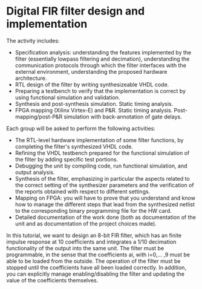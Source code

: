 # Digital FIR filter design and implementation
The activity includes:
- Specification analysis: understanding the features implemented by the filter (essentially lowpass filtering and decimation), understanding the communication protocols through which
the filter interfaces with the external environment, understanding the proposed hardware
architecture.
- RTL design of the filter by writing synthesizeable VHDL code.
- Preparing a testbench to verify that the implementation is correct by using functional
simulation and validation.
- Synthesis and post-synthesis simulation. Static timing analysis.
- FPGA mapping (Xilinx Virtex-E) and P&R. Static timing analysis. Post-mapping/post-P&R
simulation with back-annotation of gate delays.


Each group will be asked to perform the following activities:
- The RTL-level hardware implementation of some filter functions, by completing the filter's
synthesized VHDL code.
- Refining the VHDL testbench prepared for the functional simulation of the filter by adding
specific test portions.
- Debugging the unit by compiling code, run functional simulation, and output analysis.
- Synthesis of the filter, emphasizing in particular the aspects related to the correct setting of
the synthesizer parameters and the verification of the reports obtained with respect to
different settings.
- Mapping on FPGA: you will have to prove that you understand and know how to manage
the different steps that lead from the synthesized netlist to the corresponding binary
programming file for the HW card.
- Detailed documentation of the work done (both as documentation of the unit and as
documentation of the project choices made).

In this tutorial, we want to design an 8-bit FIR filter, which has an finite impulse response at 10 
coefficients and integrates a 1/10 decimation functionality of the output into the same unit. The 
filter must be programmable, in the sense that the coefficients ai, with i=0,... ,9 must be able to be 
loaded from the outside. The operation of the filter must be stopped until the coefficients have all 
been loaded correctly. In addition, you can explicitly manage enabling/disabling the filter and 
updating the value of the coefficients themselves.

